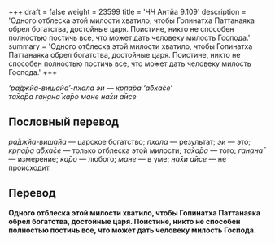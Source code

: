 +++
draft = false
weight = 23599
title = 'ЧЧ Антйа 9.109'
description = 'Одного отблеска этой милости хватило, чтобы Гопинатха Паттанаяка обрел богатства, достойные царя. Поистине, никто не способен полностью постичь все, что может дать человеку милость Господа.'
summary = 'Одного отблеска этой милости хватило, чтобы Гопинатха Паттанаяка обрел богатства, достойные царя. Поистине, никто не способен полностью постичь все, что может дать человеку милость Господа.'
+++

_‘ра̄джйа-вишайа’-пхала эи — кр̣па̄ра ‘а̄бха̄се’  
та̄ха̄ра ган̣ана̄ ка̄ро мане на̄хи а̄исе_

## Пословный перевод

_ра̄джйа_\-_вишайа_ — царское богатство; _пхала_ — результат; _эи_ — это; _кр̣па̄ра_ _а̄бха̄се_ — только отблеска этой милости; _та̄ха̄ра_ — того; _ган̣ана̄_ — измерение; _ка̄ро_ — любого; _мане_ — в уме; _на̄хи_ _а̄исе_ — не происходит.

## Перевод

**Одного отблеска этой милости хватило, чтобы Гопинатха Паттанаяка обрел богатства, достойные царя. Поистине, никто не способен полностью постичь все, что может дать человеку милость Господа.**
